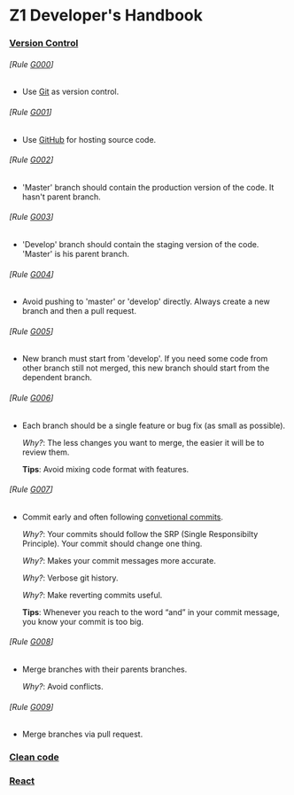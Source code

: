 # Z1 Developer's Handbook

### [Version Control](#version-control)
###### [Rule [G000](#rule-g000)]
- Use [Git](https://git-scm.com/) as version control.

###### [Rule [G001](#rule-g001)]
- Use [GitHub](https://github.com/z1digitalstudio) for hosting source code.

###### [Rule [G002](#rule-g002)]
- 'Master' branch should contain the production version of the code. It hasn't parent branch.

###### [Rule [G003](#rule-g003)]
- 'Develop' branch should contain the staging version of the code. 'Master' is his parent branch.

###### [Rule [G004](#rule-g004)]
- Avoid pushing to 'master' or 'develop' directly. Always create a new branch and then a pull request.

###### [Rule [G005](#rule-g005)]
- New branch must start from 'develop'. If you need some code from other branch still not merged, this new branch should start from the dependent branch.

###### [Rule [G006](#rule-g006)]
- Each branch should be a single feature or bug fix (as small as possible).

  *Why?*: The less changes you want to merge, the easier it will be to review them.

  **Tips**: Avoid mixing code format with features.

###### [Rule [G007](#rule-g007)]
- Commit early and often following [convetional commits](https://www.conventionalcommits.org/en/v1.0.0-beta.2/).

  *Why?*: Your commits should follow the SRP (Single Responsibilty Principle). Your commit should change one thing.

  *Why?*: Makes your commit messages more accurate.

  *Why?*: Verbose git history.

  *Why?*: Make reverting commits useful.

  **Tips**: Whenever you reach to the word “and” in your commit message, you know your commit is too big.

###### [Rule [G008](#rule-g008)]
- Merge branches with their parents branches.

  *Why?*: Avoid conflicts.

###### [Rule [G009](#rule-g009)]
- Merge branches via pull request.

### [Clean code](#clean-code)

### [React](#react)
